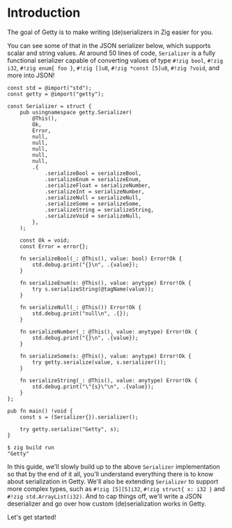 # Introduction

The goal of Getty is to make writing (de)serializers in Zig easier for you.

You can see some of that in the JSON serializer below, which supports scalar
and string values. At around 50 lines of code, `Serializer` is a fully
functional serializer capable of converting values of type `#!zig bool`, `#!zig
i32`, `#!zig enum{ foo }`, `#!zig []u8`, `#!zig *const [5]u8`, `#!zig ?void`,
and more into
JSON!

```zig title="Zig code"
const std = @import("std");
const getty = @import("getty");

const Serializer = struct {
    pub usingnamespace getty.Serializer(
        @This(),
        Ok,
        Error,
        null,
        null,
        null,
        null,
        null,
        .{
            .serializeBool = serializeBool,
            .serializeEnum = serializeEnum,
            .serializeFloat = serializeNumber,
            .serializeInt = serializeNumber,
            .serializeNull = serializeNull,
            .serializeSome = serializeSome,
            .serializeString = serializeString,
            .serializeVoid = serializeNull,
        },
    );

    const Ok = void;
    const Error = error{};

    fn serializeBool(_: @This(), value: bool) Error!Ok {
        std.debug.print("{}\n", .{value});
    }

    fn serializeEnum(s: @This(), value: anytype) Error!Ok {
        try s.serializeString(@tagName(value));
    }

    fn serializeNull(_: @This()) Error!Ok {
        std.debug.print("null\n", .{});
    }

    fn serializeNumber(_: @This(), value: anytype) Error!Ok {
        std.debug.print("{}\n", .{value});
    }

    fn serializeSome(s: @This(), value: anytype) Error!Ok {
        try getty.serialize(value, s.serializer());
    }

    fn serializeString(_: @This(), value: anytype) Error!Ok {
        std.debug.print("\"{s}\"\n", .{value});
    }
};

pub fn main() !void {
    const s = (Serializer{}).serializer();

    try getty.serialize("Getty", s);
}
```


```console title="Shell session"
$ zig build run
"Getty"
```

In this guide, we'll slowly build up to the above `Serializer` implementation
so that by the end of it all, you'll understand everything there is to know
about serialization in Getty. We'll also be extending `Serializer` to
support more complex types, such as `#!zig [5][5]i32`, `#!zig struct{ x: i32 }`
and `#!zig std.ArrayList(i32)`. And to cap things off, we'll write a JSON
deserializer and go over how custom (de)serialization works in Getty.

Let's get started!
